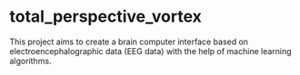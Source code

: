 # total_perspective_vortex
This project aims to create a brain computer interface based on electroencephalographic data (EEG data) with the help of machine learning algorithms.
